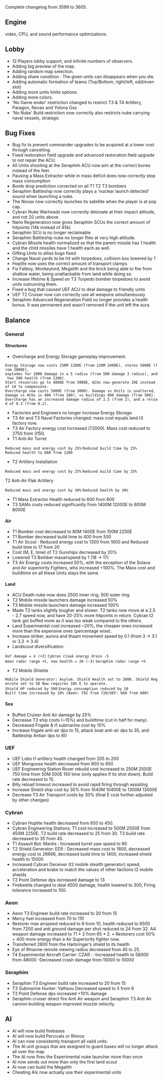 Complete changelog from 3599 to 3605.

## Engine

video, CPU, and sound performance optimizations.

## Lobby

-   12 Players lobby support, and infinite numbers of observers.
-   Adding big preview of the map.
-   Adding random map selection.
-   Adding share condition : The given units can disappears when you
    die.
-   Adding automatic formation of teams (Top/Bottom, right/left,
    odd/even slot)
-   Adding more units limits options.
-   Adding more colors.
-   'No Game ender' restriction changed to restrict T3 & T4 Artillery,
    Paragon, Novax and Yolona Oss
-   'No Nuke' Build restriction now correctly also restricts nuke
    carrying naval vessels, strategic

## Bug Fixes

-   Bug fix to prevent commander upgrades to be acquired at a lower cost
    through cancelling.
-   Fixed restoration field upgrade and advanced restoration field
    upgrade to not repair the ACU.
-   All Units shooting at the Seraphim ACU now aim at the correct bones
    instead of the feet.
-   Pausing a Mass Extractor while in mass deficit does now correctly
    stop mass consumption
-   Bomb drop prediction corrected on all T1 T2 T3 bombers
-   Seraphim Battleship now correctly plays a 'nuclear launch detected'
    sound when launching a nuke.
-   The Novax now correctly launches its satellite when the player is at
    pop cap.
-   Cybran Nuke Warheads now correctly detonate at their impact
    altitude, and not 20 units above
-   Nano Regeneration now gives Seraphim SCUs the correct amount of
    hitpoints (14k instead of 45k)
-   Seraphim SCU is no longer reclaimable
-   Seraphim Battleship nuke no longer flies at very high altitude.
-   Cybran Missile health normalized so that the parent missile has 1
    health and the child missiles have 1 health each as well.
-   Gifting Units to allies bugs fixed
-   Change Naval yards to be hit with torpedoes, collision box lowered
    by 1
-   Hoplite now uses the correct amount of transport clamps
-   Fix Fatboy, Monkeylord, Megalith and the brick being able to fire
    from shallow water, being unattackable from land while doing so.
-   Increase lifetime & Speed on T3 Torpedo bomber torpedoes to avoid
    units outrunning them.
-   Fixed a bug that caused UEF ACU to deal damage to friendly units
-   UEF T2 Cruiser now can correctly use all weapons simultaneously
-   Seraphim Advanced Regeneration Field no longer provides a health
    bonus. It was permanent and wasn’t removed if the unit left the
    aura.

## Balance

### General

#### Structures

-   Overcharge and Energy Storage gameplay improvement.

`Energy Storage now costs 250M 1200E (from 120M 2400E), stores 5000E (from 2000E),`
`explodes for 2000 damage in a 5 radius (from 500 damage 3 radius), and has 500 health (from 1200).`
`Start resources go to 4000E from 5000E, ACUs now generate 20E instead of 10 to compensate.`
`Overcharge now costs 5000E (from 3000). Damage vs Units is unaltered, damage vs ACUs is 400 (from 100), vs buildings 800 damage (from 500).`
`Overcharge has an increased damage radius of 2.5 (from 2), and a reload of 0.3 (from 0.2).`

-   Factories and Engineers no longer increase Energy Storage.
-   T3 Air and T3 Naval Factories changed: mass cost equals land t3
    factory now.
-   T3 Air Factory energy cost increased (72000). Mass cost reduced to
    2750 from 3150.
-   T1 Anti-Air Turret

`Reduced mass and energy cost by 25%`
`Reduced build time by 25%`
`Reduced health to 800 from 1200`

-   T2 Artillery Installation

`Reduced mass and energy cost by 25%`
`Reduced build time by 25%`

T2 Anti-Air Flak Artillery

`Reduced mass and energy cost by 30%`
`Reduced health by 30%`

-   T1 Mass Extractor Health reduced to 600 from 800
-   T3 SAMs costs reduced significantly from 1400M 12000E to 800M 8000E

#### Air

-   T1 Bomber cost decreased to 80M 1400E from 100M 2250E
-   T1 Bomber decreased build time to 400 from 500
-   T1 Air Scout : Reduced energy cost to 1300 from 1600 and Reduced
    build time to 17 from 20
-   Cost (M, E, time) of T2 Gunships decreased by 20%
-   Lowered T3 Bomber maxairspeed by 1 (18 -> 17)
-   T3 Air Energy costs increased 50%, with the exception of the Solace
    and Air superiority Fighters, who increased +100%. The Mass cost and
    buildtime on all these Units stays the same.

#### Land

-   ACU Death nuke now does 2500 inner ring, 500 outer ring.
-   T2 Mobile missile launchers damage increased 50%
-   T3 Mobile missile launchers damage increased 100%
-   Made T2 tanks slightly tougher and slower. T2 tanks now move at a
    2.5 - 2.7 speed now, and have 20-25% more hitpoints in return.
    Cybran t2 tank got buffed more as it was too weak compared to the
    others.
-   Land Experimental cost increased \~20%, the cheaper ones increased
    more than the expensive ones (percentage wise).
-   Increase striker, aurora and thaam movement speed by 0.1 (from 3 ->
    3.1 or 3.3 -> 3.4)
-   Landscout diversification:

`Uef damage = 4 (+2)`
`Cybran cloak energy drain -5`
`Aeon radar range +5, new health = 20 (-3)`
`Seraphim radar range +5`

-   T2 Mobile Shields

`Mobile Shield Generator: Asylum. Shield Health set to 3800. Shield Regenrate set to 58 Now requires 105 E to operate.`
`Shield HP reduced by 500`
`Energy consumption reduced by 10`
`Built time increased by 10% (Aeon: 792 from 720/UEF: 660 from 600)`

#### Sea

-   Buffed Cruiser Anti Air damage by 25%
-   Decrease T3 ship costs (\~15%) and buildtime (cut in half for many).
-   Decreased Frigate & t1 submarine cost by 10%
-   Increase frigate anti-air dps to 15, attack boat anti-air dps to 35,
    and Battleship Antiair dps to 60

### UEF

-   UEF Lobo t1 artillery health changed from 205 to 200
-   UEF Mongoose health decreased from 900 to 650
-   UEF Engineering Station Rover rebuild cost increased to 250M 2500E
    750 time from 50M 500E 150 time (only applies if its shot down).
    Build rate decreased to 15.
-   Billy reload timeout increased to avoid rapid firing through
    assisting
-   Increase Shield ship cost by 30% from 1040M 10400E to 1300M 13000E
-   Decrease T3 Air Transport costs by 30% (final E cost further
    adjusted by other changes)

### Cybran

-   Cybran Hoplite health decreased from 650 to 450.
-   Cybran Engineering Stations: T1 cost increased to 500M 2500E from
    450M 2250E. T2 build rate decreased to 25 from 30. T3 build rate
    decreased to 35 from 45.
-   T1 Assault Bot: Mantis : Increased turret yaw speed to 90
-   T2 Shield Generator: ED5 : Decreased mass cost to 1800, decreased
    energy cost to 26666, decreased build time to 1400, increased shield
    health to 15000
-   Increased Cybran Deceiver (t2 mobile stealth generator) speed,
    acceleration and brake to match the values of other factions t2
    mobile shields
-   T2 Point Defense dps increased damage to 13
-   Firebeetle changed to deal 4500 damage, health lowered to 300,
    Firing tolerance increased to 100.

### Aeon

-   Aeon T3 Engineer build rate increased to 20 from 15
-   Mercy fuel increased from 70 to 110
-   Restorer max airspeed reduced to 8 from 10, health reduced to 6500
    from 7200 and anti ground damage per shot reduced to 24 from 32. AA
    weapon damage increased to 71 \* 2 from 65 \* 2. • Restorers cost
    50% + 400 more energy than a Air Superiority fighter now.
-   Transferred 2600 from the Harbringer’s shield to its health
-   Eye of Rhianne remote viewing radius decreased from 45 to 25.
-   T4 Experimental Aircraft Carrier: CZAR : -Increased health to 58000
    from 48000 -Decreased crash damage from 15000 to 10000

### Seraphim

-   Seraphim T3 Engineer build rate increased to 20 from 15
-   T3 Submarine Hunter: Yathsou Decreased speed to 5 from 6
-   T2 Point Defense dps increased +10% damage
-   Seraphim cruiser direct fire Anti Air weapon and Seraphim T3 Anti
    Air cannon building weapon improved muzzle velocity.

## AI

-   AI will now build firebases
-   AI will now build Percivals or Rhinos
-   AI can now consistently transport all valid units.
-   The AI unit groups that are assigned to guard bases will no longer
    attack all over the map
-   The AI now fires the Experimental nuke launcher more than once
-   AI now sends out more than only the first land scout
-   AI now can build the Megalith
-   Cheating AIs now actually use their experimental units